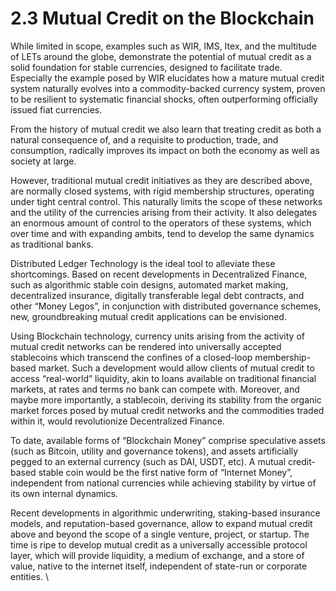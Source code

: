 # 2.3 Mutual Credit on the Blockchain

While limited in scope, examples such as WIR, IMS, Itex, and the multitude of LETs around the globe, demonstrate the potential of mutual credit as a solid foundation for stable currencies, designed to facilitate trade. Especially the example posed by WIR elucidates how a mature mutual credit system naturally evolves into a commodity-backed currency system, proven to be resilient to systematic financial shocks, often outperforming officially issued fiat currencies.&#x20;

From the history of mutual credit we also learn that treating credit as both a natural consequence of, and a requisite to production, trade, and consumption, radically improves its impact on both the economy as well as society at large.&#x20;

However, traditional mutual credit initiatives as they are described above, are normally closed systems, with rigid membership structures, operating under tight central control. This naturally limits the scope of these networks and the utility of the currencies arising from their activity. It also delegates an enormous amount of control to the operators of these systems, which over time and with expanding ambits, tend to develop the same dynamics as traditional banks.&#x20;

Distributed Ledger Technology is the ideal tool to alleviate these shortcomings. Based on recent developments in Decentralized Finance, such as algorithmic stable coin designs, automated market making, decentralized insurance, digitally transferable legal debt contracts, and other “Money Legos”, in conjunction with distributed governance schemes, new, groundbreaking mutual credit applications can be envisioned.

Using Blockchain technology, currency units arising from the activity of mutual credit networks can be rendered into universally accepted stablecoins which transcend the confines of a closed-loop membership-based market. Such a development would allow clients of mutual credit to access “real-world” liquidity, akin to loans available on traditional financial markets, at rates and terms no bank can compete with. Moreover, and maybe more importantly, a stablecoin, deriving its stability from the organic market forces posed by mutual credit networks and the commodities traded within it, would revolutionize Decentralized Finance.&#x20;

To date, available forms of “Blockchain Money” comprise speculative assets (such as Bitcoin, utility and governance tokens), and assets artificially pegged to an external currency (such as DAI, USDT, etc). A mutual credit-based stable coin would be the first native form of “Internet Money”,  independent from national currencies while achieving stability by virtue of its own internal dynamics.&#x20;

Recent developments in algorithmic underwriting, staking-based insurance models, and reputation-based governance, allow to expand mutual credit above and beyond the scope of a single venture, project, or startup. The time is ripe to develop mutual credit as a universally accessible protocol layer, which will provide liquidity, a medium of exchange, and a store of value, native to the internet itself, independent of state-run or corporate entities. \
